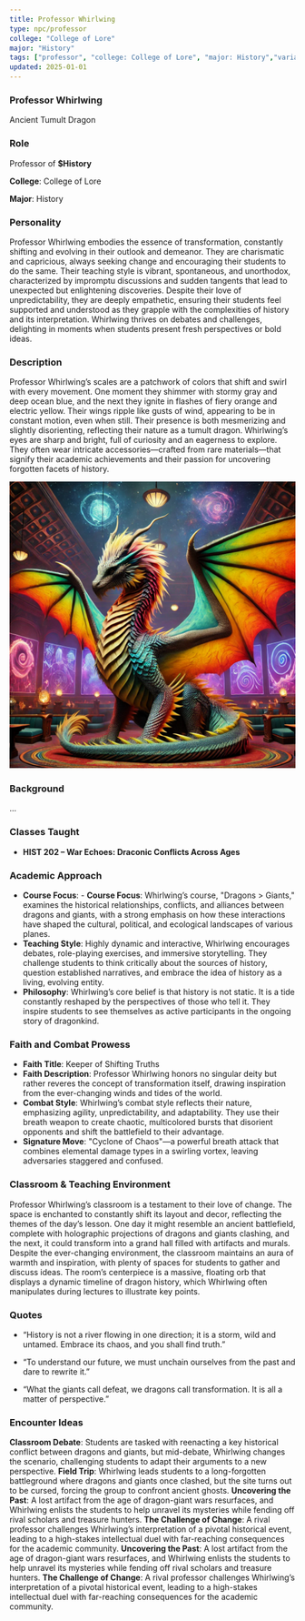```yaml
---
title: Professor Whirlwing
type: npc/professor
college: "College of Lore"
major: "History"
tags: ["professor", "college: College of Lore", "major: History","variant:tumult"]
updated: 2025-01-01
---
```


### Professor Whirlwing

Ancient Tumult Dragon

### Role

Professor of **$History**

**College**: College of Lore

**Major**: History

### Personality

Professor Whirlwing embodies the essence of transformation, constantly shifting and evolving in their outlook and demeanor. They are charismatic and capricious, always seeking change and encouraging their students to do the same. Their teaching style is vibrant, spontaneous, and unorthodox, characterized by impromptu discussions and sudden tangents that lead to unexpected but enlightening discoveries. Despite their love of unpredictability, they are deeply empathetic, ensuring their students feel supported and understood as they grapple with the complexities of history and its interpretation. Whirlwing thrives on debates and challenges, delighting in moments when students present fresh perspectives or bold ideas.

### Description

Professor Whirlwing’s scales are a patchwork of colors that shift and swirl with every movement. One moment they shimmer with stormy gray and deep ocean blue, and the next they ignite in flashes of fiery orange and electric yellow. Their wings ripple like gusts of wind, appearing to be in constant motion, even when still. Their presence is both mesmerizing and slightly disorienting, reflecting their nature as a tumult dragon. Whirlwing’s eyes are sharp and bright, full of curiosity and an eagerness to explore. They often wear intricate accessories—crafted from rare materials—that signify their academic achievements and their passion for uncovering forgotten facets of history.

![162B7A9E-D902-4154-908F-C2B1CE1D9AD7](/assets/images/162B7A9E-D902-4154-908F-C2B1CE1D9AD7.webp)

### Background

...

### Classes Taught

- **HIST 202 – War Echoes: Draconic Conflicts Across Ages**



### Academic Approach

- **Course Focus**: - **Course Focus**: Whirlwing’s course, "Dragons > Giants," examines the historical relationships, conflicts, and alliances between dragons and giants, with a strong emphasis on how these interactions have shaped the cultural, political, and ecological landscapes of various planes.
- **Teaching Style**: Highly dynamic and interactive, Whirlwing encourages debates, role-playing exercises, and immersive storytelling. They challenge students to think critically about the sources of history, question established narratives, and embrace the idea of history as a living, evolving entity.
- **Philosophy**: Whirlwing’s core belief is that history is not static. It is a tide constantly reshaped by the perspectives of those who tell it. They inspire students to see themselves as active participants in the ongoing story of dragonkind.

### Faith and Combat Prowess

- **Faith Title**: Keeper of Shifting Truths
- **Faith Description**: Professor Whirlwing honors no singular deity but rather reveres the concept of transformation itself, drawing inspiration from the ever-changing winds and tides of the world.
- **Combat Style**: Whirlwing’s combat style reflects their nature, emphasizing agility, unpredictability, and adaptability. They use their breath weapon to create chaotic, multicolored bursts that disorient opponents and shift the battlefield to their advantage.
- **Signature Move**: "Cyclone of Chaos"—a powerful breath attack that combines elemental damage types in a swirling vortex, leaving adversaries staggered and confused.

### Classroom & Teaching Environment

Professor Whirlwing’s classroom is a testament to their love of change. The space is enchanted to constantly shift its layout and decor, reflecting the themes of the day’s lesson. One day it might resemble an ancient battlefield, complete with holographic projections of dragons and giants clashing, and the next, it could transform into a grand hall filled with artifacts and murals. Despite the ever-changing environment, the classroom maintains an aura of warmth and inspiration, with plenty of spaces for students to gather and discuss ideas. The room’s centerpiece is a massive, floating orb that displays a dynamic timeline of dragon history, which Whirlwing often manipulates during lectures to illustrate key points.

### Quotes

- “History is not a river flowing in one direction; it is a storm, wild and untamed. Embrace its chaos, and you shall find truth.”

- “To understand our future, we must unchain ourselves from the past and dare to rewrite it.”

- “What the giants call defeat, we dragons call transformation. It is all a matter of perspective.”

### Encounter Ideas

**Classroom Debate**: Students are tasked with reenacting a key historical conflict between dragons and giants, but mid-debate, Whirlwing changes the scenario, challenging students to adapt their arguments to a new perspective.
**Field Trip**: Whirlwing leads students to a long-forgotten battleground where dragons and giants once clashed, but the site turns out to be cursed, forcing the group to confront ancient ghosts.
**Uncovering the Past**: A lost artifact from the age of dragon-giant wars resurfaces, and Whirlwing enlists the students to help unravel its mysteries while fending off rival scholars and treasure hunters.
**The Challenge of Change**: A rival professor challenges Whirlwing’s interpretation of a pivotal historical event, leading to a high-stakes intellectual duel with far-reaching consequences for the academic community.
**Uncovering the Past**: A lost artifact from the age of dragon-giant wars resurfaces, and Whirlwing enlists the students to help unravel its mysteries while fending off rival scholars and treasure hunters.
**The Challenge of Change**: A rival professor challenges Whirlwing’s interpretation of a pivotal historical event, leading to a high-stakes intellectual duel with far-reaching consequences for the academic community.
